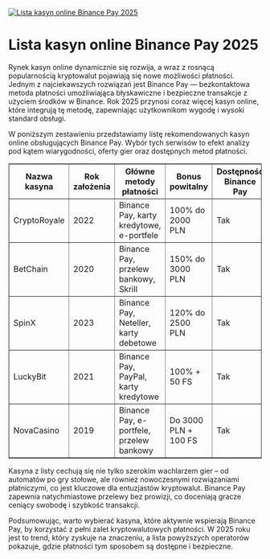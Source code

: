 [![Lista kasyn online Binance Pay 2025](https://123-caf.pages.dev/gitsignup.png)](https://vrmoo.ru/Bt82HjjY)

<h1>Lista kasyn online Binance Pay 2025</h1> <p>Rynek kasyn online dynamicznie się rozwija, a wraz z rosnącą popularnością kryptowalut pojawiają się nowe możliwości płatności. Jednym z najciekawszych rozwiązań jest Binance Pay — bezkontaktowa metoda płatności umożliwiająca błyskawiczne i bezpieczne transakcje z użyciem środków w Binance. Rok 2025 przynosi coraz więcej kasyn online, które integrują tę metodę, zapewniając użytkownikom wygodę i wysoki standard obsługi.</p> <p>W poniższym zestawieniu przedstawiamy listę rekomendowanych kasyn online obsługujących Binance Pay. Wybór tych serwisów to efekt analizy pod kątem wiarygodności, oferty gier oraz dostępnych metod płatności.</p>  <table border="1" cellpadding="8" cellspacing="0" style="border-collapse: collapse; width: 100%;">   <thead>     <tr>       <th>Nazwa kasyna</th>       <th>Rok założenia</th>       <th>Główne metody płatności</th>       <th>Bonus powitalny</th>       <th>Dostępność Binance Pay</th>     </tr>   </thead>   <tbody>     <tr>       <td>CryptoRoyale</td>       <td>2022</td>       <td>Binance Pay, karty kredytowe, e-portfele</td>       <td>100% do 2000 PLN</td>       <td>Tak</td>     </tr>     <tr>       <td>BetChain</td>       <td>2020</td>       <td>Binance Pay, przelew bankowy, Skrill</td>       <td>150% do 3000 PLN</td>       <td>Tak</td>     </tr>     <tr>       <td>SpinX</td>       <td>2023</td>       <td>Binance Pay, Neteller, karty debetowe</td>       <td>120% do 2500 PLN</td>       <td>Tak</td>     </tr>     <tr>       <td>LuckyBit</td>       <td>2021</td>       <td>Binance Pay, PayPal, karty kredytowe</td>       <td>100% + 50 FS</td>       <td>Tak</td>     </tr>     <tr>       <td>NovaCasino</td>       <td>2019</td>       <td>Binance Pay, e-portfele, przelew bankowy</td>       <td>Do 3000 PLN + 100 FS</td>       <td>Tak</td>     </tr>   </tbody> </table>  <p>Kasyna z listy cechują się nie tylko szerokim wachlarzem gier – od automatów po gry stołowe, ale również nowoczesnymi rozwiązaniami płatniczymi, co jest kluczowe dla entuzjastów kryptowalut. Binance Pay zapewnia natychmiastowe przelewy bez prowizji, co doceniają gracze ceniący swobodę i szybkość transakcji.</p> <p>Podsumowując, warto wybierać kasyna, które aktywnie wspierają Binance Pay, by korzystać z pełni zalet kryptowalutowych płatności. W 2025 roku jest to trend, który zyskuje na znaczeniu, a lista powyższych operatorów pokazuje, gdzie płatności tym sposobem są dostępne i bezpieczne.</p>